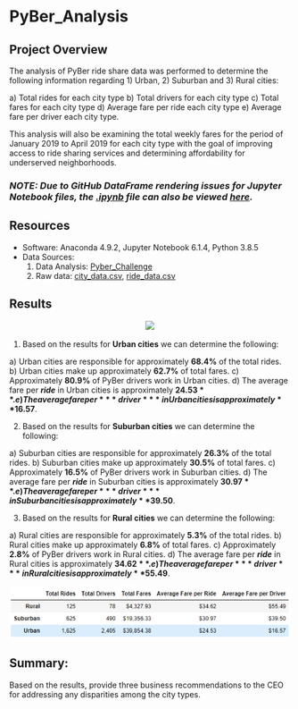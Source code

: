 # PyBer_Analysis

## Project Overview

The analysis of PyBer ride share data was performed to determine the following information regarding 1) Urban, 2) Suburban and 3) Rural cities: 

a) Total rides for each city type
b) Total drivers for each city type
c) Total fares for each city type
d) Average fare per ride each city type
e) Average fare per driver each city type.

This analysis will also be examining the total weekly fares for the period of January 2019 to April 2019 for each city type with the goal of improving access to ride sharing services and determining affordability for underserved neighborhoods.

### ***NOTE: Due to GitHub DataFrame rendering issues for Jupyter Notebook files, the [.ipynb]() file can also be viewed [here]().***

## Resources 

- Software: Anaconda 4.9.2, Jupyter Notebook 6.1.4, Python 3.8.5
- Data Sources: 
   1. Data Analysis: [Pyber_Challenge](PyBer_Challenge.ipynb)
   2. Raw data: [city_data.csv](Resources/city_data.csv), [ride_data.csv](Resources/ride_data.csv)

## Results

<p align="center">
  <img src="Resources/PyBer_ride_summary.png" width="900"/>
</p>

1. Based on the results for **Urban cities** we can determine the following:

a) Urban cities are responsible for approximately **68.4%** of the total rides.
b) Urban cities make up approximately **62.7%** of total fares.
c) Approximately **80.9%** of PyBer drivers work in Urban cities.
d) The average fare per ***ride*** in Urban cities is approximately **$24.53**.
e) The average fare per ***driver*** in Urban cities is approximately **$16.57**.

2. Based on the results for **Suburban cities** we can determine the following:

a) Suburban cities are responsible for approximately **26.3%** of the total rides.
b) Suburban cities make up approximately **30.5%** of total fares.
c) Approximately **16.5%** of PyBer drivers work in Suburban cities.
d) The average fare per ***ride*** in Suburban cities is approximately **$30.97**.
e) The average fare per ***driver*** in Suburban cities is approximately **$39.50**.

3. Based on the results for **Rural cities** we can determine the following:

a) Rural cities are responsible for approximately **5.3%** of the total rides.
b) Rural cities make up approximately **6.8%** of total fares.
c) Approximately **2.8%** of PyBer drivers work in Rural cities.
d) The average fare per ***ride*** in Rural cities is approximately **$34.62**.
e) The average fare per ***driver*** in Rural cities is approximately **$55.49**.

<p align="center">
  <img src="Resources/Fig_10.png" width="900"/>
</p>

## Summary: 
Based on the results, provide three business recommendations to the CEO for addressing any disparities among the city types.
